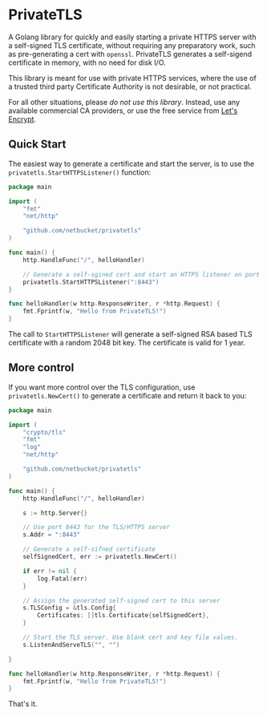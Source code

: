 # PrivateTLS
A Golang library for quickly and easily starting a private HTTPS server with a self-signed TLS certificate, without requiring any preparatory work, such as pre-generating a cert with `openssl`. PrivateTLS generates a self-sigend certificate
in memory, with no need for disk I/O. 

This library is meant for use with private HTTPS services, where the use of a trusted third party Certificate Authority is not desirable, or not practical. 

For all other situations, please *do not use this library*. Instead, use any available 
commercial CA providers, or use the free service from  [Let's Encrypt](https://letsencrypt.org/).

## Quick Start
The easiest way to generate a certificate and start the server, is to use the 
`privatetls.StartHTTPSListener()` function:

```go
package main

import (
	"fmt"
	"net/http"

	"github.com/netbucket/privatetls"
)

func main() {
	http.HandleFunc("/", helloHandler)

	// Generate a self-sgined cert and start an HTTPS listener on port 8443
	privatetls.StartHTTPSListener(":8443")
}

func helloHandler(w http.ResponseWriter, r *http.Request) {
	fmt.Fprintf(w, "Hello from PrivateTLS!")
}
```
The call to `StartHTTPSListener` will generate a self-signed RSA based TLS certificate with a random 2048 bit key. The certificate is valid for 1 year.

## More control
If you want more control over the TLS configuration, use `privatetls.NewCert()` to
generate a certificate and return it back to you:
```go
package main

import (
	"crypto/tls"
	"fmt"
	"log"
	"net/http"

	"github.com/netbucket/privatetls"
)

func main() {
	http.HandleFunc("/", helloHandler)

	s := http.Server{}

	// Use port 8443 for the TLS/HTTPS server
	s.Addr = ":8443"

	// Generate a self-sifned certificate
	selfSignedCert, err := privatetls.NewCert()

	if err != nil {
		log.Fatal(err)
	}

	// Assign the generated self-signed cert to this server
	s.TLSConfig = &tls.Config{
		Certificates: []tls.Certificate{selfSignedCert},
	}

	// Start the TLS server. Use blank cert and key file values.
	s.ListenAndServeTLS("", "")

}

func helloHandler(w http.ResponseWriter, r *http.Request) {
	fmt.Fprintf(w, "Hello from PrivateTLS!")
}
```

That's it. 

